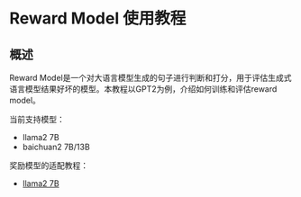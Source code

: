 # Reward Model 使用教程

## 概述

Reward Model是一个对大语言模型生成的句子进行判断和打分，用于评估生成式语言模型结果好坏的模型。本教程以GPT2为例，介绍如何训练和评估reward model。

当前支持模型：
* llama2 7B
* baichuan2 7B/13B

奖励模型的适配教程：
* [llama2 7B](https://github.com/mindspore-lab/mindrlhf/blob/master/examples/reward_model_train_tutorial/llama_reward_model_tutorial.md)

